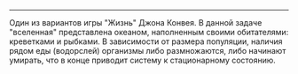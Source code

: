  ____ 
  Один из вариантов игры "Жизнь" Джона Конвея. В данной задаче "вселенная" представлена океаном, наполненным своими обитателями: креветками и рыбками. В зависимости от размера популяции, наличия рядом еды (водорслей) организмы либо размножаются, либо начинают умирать, что в конце приводит систему к стационарному состоянию. 
